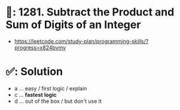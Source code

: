 # 📄: 1281. Subtract the Product and Sum of Digits of an Integer

- https://leetcode.com/study-plan/programming-skills/?progress=x824bvmv
<!-- - (0_asdf) :- https://github.com/withrvr/DSA-Final-450-Sheet
- https://neetcode.io/practice
- https://www.techinterviewhandbook.org/grind75?weeks=26&hours=40 -->

# ✅: Solution

- a ... easy / first logic / explain
- c ... **fastest logic**
- d ... out of the box / but don't use it
